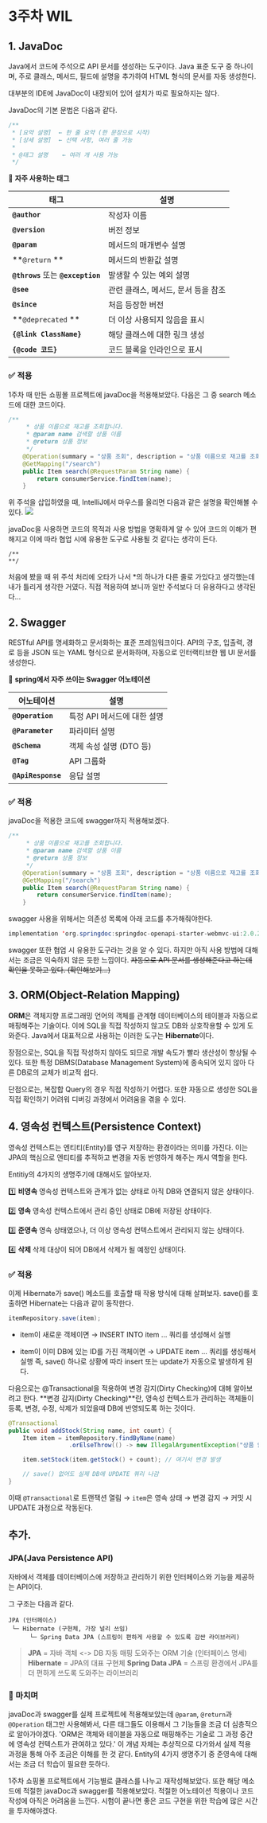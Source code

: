 # 3주차 WIL
## 1. JavaDoc
Java에서 코드에 주석으로 API 문서를 생성하는 도구이다. Java 표준 도구 중 하나이며, 주로 클래스, 메서드, 필드에 설명을 추가하여 HTML 형식의 문서를 자동 생성한다. 

대부분의 IDE에 JavaDoc이 내장되어 있어 설치가 따로 필요하지는 않다.

JavaDoc의 기본 문법은 다음과 같다.
```java
/**
 * [요약 설명]  ← 한 줄 요약 (한 문장으로 시작)
 * [상세 설명]  ← 선택 사항, 여러 줄 가능
 *
 * @태그 설명    ← 여러 개 사용 가능
 */

```

📌 **자주 사용하는 태그**

| 태그                        | 설명                    |
| ------------------------- | --------------------- |
| **`@author`**                 | 작성자 이름                |
| **`@version`**                | 버전 정보                 |
| **`@param`**                  | 메서드의 매개변수 설명          |
| **`@return` **                | 메서드의 반환값 설명           |
| **`@throws`** 또는 **`@exception`** | 발생할 수 있는 예외 설명        |
| **`@see`**                    | 관련 클래스, 메서드, 문서 등을 참조 |
| **`@since`**                  | 처음 등장한 버전             |
| **`@deprecated` **            | 더 이상 사용되지 않음을 표시      |
| **`{@link ClassName}`**       | 해당 클래스에 대한 링크 생성      |
| **`{@code 코드}`**              | 코드 블록을 인라인으로 표시       |


### ✅ **적용**
1주차 때 만든 쇼핑몰 프로젝트에 javaDoc을 적용해보았다. 다음은 그 중 search 메소드에 대한 코드이다.
```java
/**
     * 상품 이름으로 재고를 조회합니다.
     * @param name 검색할 상품 이름
     * @return 상품 정보
     */
    @Operation(summary = "상품 조회", description = "상품 이름으로 재고를 조회합니다.")
    @GetMapping("/search")
    public Item search(@RequestParam String name) {
        return consumerService.findItem(name);
    }
```
위 주석을 삽입하였을 때, IntelliJ에서 마우스를 올리면 다음과 같은 설명을 확인해볼 수 있다.
![](https://velog.velcdn.com/images/sheep_/post/1b3c579d-a94d-4d65-8587-561be571fb4b/image.png)

javaDoc을 사용하면 코드의 목적과 사용 방법을 명확하게 알 수 있어 코드의 이해가 편해지고 이에 따라 협업 시에 유용한 도구로 사용될 것 같다는 생각이 든다. 
```
/**
**/
```
처음에 봤을 때 위 주석 처리에 오타가 나서 *의 하나가 다른 줄로 가있다고 생각했는데 내가 틀리게 생각한 거였다. 직접 적용하여 보니까 일반 주석보다 더 유용하다고 생각된다...

## 2. Swagger
RESTful API를 명세화하고 문서화하는 표준 프레임워크이다. API의 구조, 입출력, 경로 등을 JSON 또는 YAML 형식으로 문서화하며, 자동으로 인터랙티브한 웹 UI 문서를 생성한다.

📌 **spring에서 자주 쓰이는 Swagger 어노테이션**

| 어노테이션          | 설명                |
| -------------- | ----------------- |
| **`@Operation`**   | 특정 API 메서드에 대한 설명 |
| **`@Parameter`**   | 파라미터 설명           |
| **`@Schema`**      | 객체 속성 설명 (DTO 등)  |
| **`@Tag`**         | API 그룹화           |
| **`@ApiResponse`** | 응답 설명             |

### ✅ **적용**
javaDoc을 적용한 코드에 swagger까지 적용해보겠다.
```java
/**
     * 상품 이름으로 재고를 조회합니다.
     * @param name 검색할 상품 이름
     * @return 상품 정보
     */
    @Operation(summary = "상품 조회", description = "상품 이름으로 재고를 조회합니다.")
    @GetMapping("/search")
    public Item search(@RequestParam String name) {
        return consumerService.findItem(name);
    }
```

swagger 사용을 위해서는 의존성 목록에 아래 코드를 추가해줘야한다.
```java
implementation 'org.springdoc:springdoc-openapi-starter-webmvc-ui:2.0.2'
```
swagger 또한 협업 시 유용한 도구라는 것을 알 수 있다. 하지만 아직 사용 방법에 대해서는 조금은 익숙하지 않은 듯한 느낌이다. ~~자동으로 API 문서를 생성해준다고 하는데 확인을 못하고 있다. (확인해보기...)~~
## 3. ORM(Object-Relation Mapping)
**ORM**은 객체지향 프로그래밍 언어의 객체를 관계형 데이터베이스의 테이블과 자동으로 매핑해주는 기술이다. 이에 SQL을 직접 작성하지 않고도 DB와 상호작용할 수 있게 도와준다. Java에서 대표적으로 사용하는 이러한 도구는 **Hibernate**이다.

장점으로는, SQL을 직접 작성하지 않아도 되므로 개발 속도가 빨라 생산성이 향상될 수 있다. 또한 특정 DBMS(Database Management System)에 종속되어 있지 않아 다른 DB로의 교체가 비교적 쉽다. 

단점으로는, 복잡합 Query의 경우 직접 작성하기 어렵다. 또한 자동으로 생성한 SQL을 직접 확인하기 어려워 디버깅 과정에서 어려움을 겪을 수 있다.



## 4. 영속성 컨텍스트(Persistence Context)
영속성 컨텍스트는 엔티티(Entity)를 영구 저장하는 환경이라는 의미를 가진다. 이는 JPA의 핵심으로 엔티티를 추적하고 변경을 자동 반영하게 해주는 캐시 역할을 한다.

Entitiy의 4가지의 생명주기에 대해서도 알아보자. 

1️⃣ **비영속**
영속성 컨텍스트와 관계가 없는 상태로 아직 DB와 연결되지 않은 상태이다.

2️⃣ **영속**
영속성 컨텍스트에서 관리 중인 상태로 DB에 저장된 상태이다.

3️⃣ **준영속**
영속 상태였으나, 더 이상 영속성 컨텍스트에서 관리되지 않는 상태이다.

4️⃣ **삭제**
삭제 대상이 되어 DB에서 삭제가 될 예정인 상태이다.

### **✅ 적용** 
이제 Hibernate가 save() 메소드를 호출할 때 작용 방식에 대해 살펴보자.
save()를 호출하면 Hibernate는 다음과 같이 동작한다.
```java
itemRepository.save(item);
```
- item이 새로운 객체이면 → INSERT INTO item ... 쿼리를 생성해서 실행

- item이 이미 DB에 있는 ID를 가진 객체이면 → UPDATE item ... 쿼리를 생성해서 실행
즉, save() 하나로 상황에 따라 insert 또는 update가 자동으로 발생하게 된다.

다음으로는 @Transactional을 적용하여 변경 감지(Dirty Checking)에 대해 알아보려고 한다. **변경 감지(Dirty Checking)**란, 영속성 컨텍스트가 관리하는 객체들이 등록, 변경, 수정, 삭제가 되었을때 DB에 반영되도록 하는 것이다.

```java
@Transactional
public void addStock(String name, int count) {
    Item item = itemRepository.findByName(name)
                 .orElseThrow(() -> new IllegalArgumentException("상품 없음"));

    item.setStock(item.getStock() + count); // 여기서 변경 발생

    // save() 없어도 실제 DB에 UPDATE 쿼리 나감
}

```
이때 `@Transactional`로 트랜잭션 열림 → `item`은 영속 상태 → 변경 감지 → 커밋 시 UPDATE 과정으로 작동된다.

## 추가.
### JPA(Java Persistence API)
자바에서 객체를 데이터베이스에 저장하고 관리하기 위한 인터페이스와 기능을 제공하는 API이다. 

그 구조는 다음과 같다.
```
JPA (인터페이스)
 └─ Hibernate (구현체, 가장 널리 쓰임)
      └─ Spring Data JPA (스프링이 편하게 사용할 수 있도록 감싼 라이브러리)

```

>**JPA** = 자바 객체 <-> DB 자동 매핑 도와주는 ORM 기술 (인터페이스 명세)
**Hibernate** = JPA의 대표 구현체
**Spring Data JPA** = 스프링 환경에서 JPA를 더 편하게 쓰도록 도와주는 라이브러리


### 🌟 마치며
javaDoc과 swagger를 실제 프로젝트에 적용해보았는데 `@param`, `@return`과 `@Operation` 태그만 사용해봐서, 다른 태그들도 이용해서 그 기능들을 조금 더 심층적으로 알아가야겠다. 'ORM은 객체와 테이블을 자동으로 매핑해주는 기술로 그 과정 중간에 영속성 컨텍스트가 관여하고 있다.' 이 개념 자체는 추상적으로 다가와서 실제 적용 과정을 통해 아주 조금은 이해를 한 것 같다. Entity의 4가지 생명주기 중 준영속에 대해서는 조금 더 학습이 필요한 듯하다. 

1주차 쇼핑몰 프로젝트에서 기능별로 클래스를 나누고 재작성해보았다. 또한 해당 메소드에 적절한 javaDoc과 swagger를 적용해보았다. 적절한 어노테이션 적용이나 코드 작성에 아직은 어려움을 느낀다. 시험이 끝나면 좋은 코드 구현을 위한 학습에 많은 시간을 투자해야겠다.

